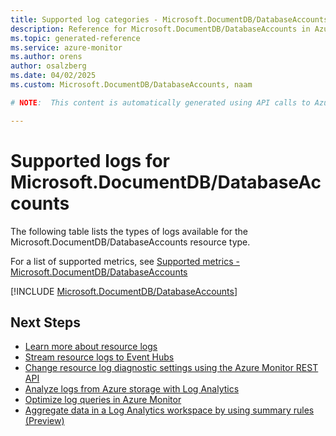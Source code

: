 ```yaml
---
title: Supported log categories - Microsoft.DocumentDB/DatabaseAccounts
description: Reference for Microsoft.DocumentDB/DatabaseAccounts in Azure Monitor Logs.
ms.topic: generated-reference
ms.service: azure-monitor
ms.author: orens
author: osalzberg
ms.date: 04/02/2025
ms.custom: Microsoft.DocumentDB/DatabaseAccounts, naam

# NOTE:  This content is automatically generated using API calls to Azure. Any edits made on these files will be overwritten in the next run of the script. 

---
```





# Supported logs for Microsoft.DocumentDB/DatabaseAccounts  
The following table lists the types of logs available for the Microsoft.DocumentDB/DatabaseAccounts resource type.
  
  
  
For a list of supported metrics, see [Supported metrics - Microsoft.DocumentDB/DatabaseAccounts](../supported-metrics/microsoft-documentdb-databaseaccounts-metrics.md)  
  

  
[!INCLUDE [Microsoft.DocumentDB/DatabaseAccounts](~/reusable-content/ce-skilling/azure/includes/azure-monitor/reference/logs/microsoft-documentdb-databaseaccounts-logs-include.md)]  
  

## Next Steps

* [Learn more about resource logs](/azure/azure-monitor/essentials/platform-logs-overview)
* [Stream resource logs to Event Hubs](/azure/azure-monitor/essentials/resource-logs#send-to-azure-event-hubs)
* [Change resource log diagnostic settings using the Azure Monitor REST API](/rest/api/monitor/diagnosticsettings)
* [Analyze logs from Azure storage with Log Analytics](/azure/azure-monitor/essentials/resource-logs#send-to-log-analytics-workspace)
* [Optimize log queries in Azure Monitor](/azure/azure-monitor/logs/query-optimization)
* [Aggregate data in a Log Analytics workspace by using summary rules (Preview)](/azure/azure-monitor/logs/summary-rules)